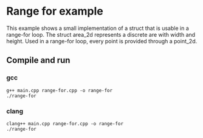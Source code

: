 # Range for example

This example shows a small implementation of a struct that is usable in a range-for loop. The struct
area_2d represents a discrete are with width and height. Used in a range-for loop, every point is provided
through a point_2d.

## Compile and run

### gcc

    g++ main.cpp range-for.cpp -o range-for
    ./range-for

### clang

    clang++ main.cpp range-for.cpp -o range-for
    ./range-for
